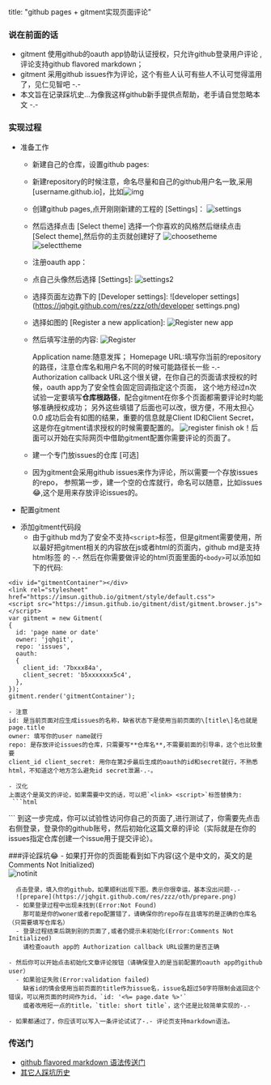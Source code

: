 title: "github pages + gitment实现页面评论"

### 说在前面的话 
  + gitment 使用github的oauth app协助认证授权，只允许github登录用户评论 ,评论支持github flavored markdown；
  + gitment 采用github issues作为评论，这个有些人认可有些人不认可觉得滥用了，见仁见智吧 -.-
  + 本文旨在记录踩坑史...为像我这样github新手提供点帮助，老手请自觉忽略本文 -.- 
   
### 实现过程
 + 准备工作 
   - 新建自己的仓库，设置github pages: 
    - 新建repository的时候注意，命名尽量和自己的github用户名一致,采用 \[username.github.io\]，比如![img](https://jqhgit.github.com/res/zzz/oth/name.png)
    
    - 创建github pages,点开刚刚新建的工程的 \[Settings\]：
      ![settings](https://jqhgit.github.com/res/zzz/oth/reposetting.png)
      
    - 然后选择点击 \[Select theme\] 选择一个你喜欢的风格然后继续点击 \[Select theme\],然后你的主页就创建好了
      ![choosetheme](https://jqhgit.github.com/res/zzz/oth/choosetheme.png)
      ![selecttheme](https://jqhgit.github.com/res/zzz/oth/reposelecttheme.png)
      
   - 注册oauth app： 
    - 点自己头像然后选择 \[Settings\]:
      ![settings2](https://jqhgit.github.com/res/zzz/oth/gitsettings.png)
      
    - 选择页面左边靠下的 \[Developer settings\]: 
      ![developer settings](https://jqhgit.github.com/res/zzz/oth/developer settings.png)
      
    - 选择如图的 \[Register a new application\]:
      ![Register new app](https://jqhgit.github.com/res/zzz/oth/registeroauth.png) 
      
   - 然后填写注册的内容:
      ![Register](https://jqhgit.github.com/res/zzz/oth/registeroauth2.png)
      
      Application name:随意发挥；
      Homepage URL:填写你当前的repository的路径，注意仓库名和用户名不同的时候可能路径长一些 -.-
      Authorization callback URL这个很关键，在你自己的页面请求授权的时候，oauth app为了安全性会固定回调指定这个页面，
      这个地方经过n次试验一定要填写**仓库根路径**，配合gitment在你多个页面都需要评论时均能够准确授权成功；
      另外这些填错了后面也可以改，很方便，不用太担心 0.0
      成功后会有如图的结果，重要的信息就是Client ID和Client Secret，这是你在gitment请求授权的时候需要配置的。
      ![register finish](https://jqhgit.github.com/res/zzz/oth/oauthapp.png)
      ok！后面可以开始在实际网页中借助gitment配置你需要评论的页面了。
      
   - 建一个专门放issues的仓库 \[可选\] 
    - 因为gitment会采用github issues来作为评论，所以需要一个存放issues的repo，
     参照第一步，建一个空的仓库就行，命名可以随意，比如issues :joy:,这个是用来存放评论issues的。
      
 + 配置gitment
  - 添加gitment代码段
    -  由于github md为了安全不支持`<script>`标签，但是gitment需要使用，所以最好把gitment相关的内容放在js或者html的页面内，github md是支持       html标签 的 -.- 然后在你需要做评论的html页面里面的`<body>`可以添加如下的代码:
```
<div id="gitmentContainer"></div>
<link rel="stylesheet" href="https://imsun.github.io/gitment/style/default.css">
<script src="https://imsun.github.io/gitment/dist/gitment.browser.js"></script>
var gitment = new Gitment(
{ 
  id: 'page name or date'
  owner: 'jqhgit',
  repo: 'issues',
  oauth: 
  {
    client_id: '7bxxx84a',
    client_secret: 'b5xxxxxxx5c4',
  },
});
gitment.render('gitmentContainer');
``` 
    - 注意
    id: 是当前页面对应生成issues的名称，缺省状态下是使用当前页面的\[title\]名也就是page.title
    owner: 填写你的user name就行
    repo: 是存放评论issues的仓库，只需要写**仓库名**,不需要前面的引导串，这个也比较重要
    client_id client_secret: 用你在第2步最后生成的oauth的id和secret就行，不熟悉html，不知道这个地方怎么避免id secret泄漏-.-。
        
    - 汉化
    上面这个是英文的评论，如果需要中文的话，可以把`<link> <script>`标签替换为:
     ```html
<link rel="stylesheet" href="https://billts.site/extra_css/gitment.css">
<script src="https://billts.site/js/gitment.js"></script>     
     ```
    到这一步完成，你可以试验性访问你自己的页面了,进行测试了，你需要先点击右侧登录，登录你的github账号，然后初始化这篇文章的评论（实际就是在你的issues指定仓库创建一个issue用于提交评论）。
  
 ###评论踩坑:joy:
    - 如果打开你的页面能看到如下内容(这个是中文的，英文的是Comments Not Initialized)  
      ![notinit](https://jqhgit.github.com/res/zzz/oth/notinit.png)
      
      点击登录，填入你的github，如果顺利出现下图，表示你很幸运，基本没出问题-.-
      ![prepare](https://jqhgit.github.com/res/zzz/oth/prepare.png)
      - 如果登录过程中出现未找到(Error:Not Found)
        那可能是你的woner或者repo配置错了，请确保你的repo存在且填写的是正确的仓库名（只需要填写仓库名）
      - 登录过程结束后跳到别的页面了,或者仍提示未初始化(Error:Comments Not Initialized)
        请检查oauth app的 Authorization callback URL设置的是否正确
        
    - 然后你可以开始点击初始化文章评论按钮（请确保登入的是当前配置的oauth app的github user）
      - 如果验证失败(Error:validation failed)
        缺省id的情会使用当前页面的title作为issue名，issue名超过50字符限制会返回这个错误，可以用页面的时间作为id，`id: '<%= page.date %>'`
        或者改用短一点的title，`title: short title`，这个还是比较简单实现的-.-
  
    - 如果都通过了，你应该可以写入一条评论试试了-.- 评论页支持markdown语法。
  
### 传送门
+ [github flavored markdown 语法传送门](https://guides.github.com/features/mastering-markdown?_blank)
+ [其它人踩坑历史](https://www.jianshu.com/p/57afa4844aaa)
   
      
   
   


